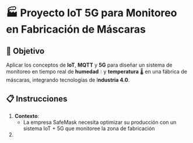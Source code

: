 # 🏭 Proyecto IoT 5G para Monitoreo en Fabricación de Máscaras

## 🎯 Objetivo
Aplicar los conceptos de **IoT**, **MQTT** y **5G** para diseñar un sistema de monitoreo en tiempo real de **humedad** 💧 y **temperatura** 🌡️ en una fábrica de máscaras, integrando tecnologías de I**ndustria 4.0**.

## 📋 Instrucciones
1. **Contexto**:
   * La empresa SafeMask necesita optimizar su producción con un sistema IoT + 5G que monitoree la zona de fabricación
3. 



